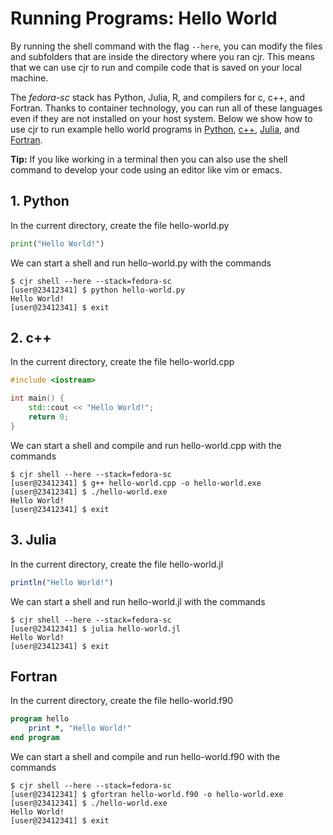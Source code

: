 Running Programs: Hello World
====================================

By running the shell command with the flag `--here`, you can modify the files and subfolders that are inside the directory where you ran cjr. This means that we can use cjr to run and compile code that is saved on your local machine. 

The *fedora-sc* stack has Python, Julia, R, and compilers for c, c++, and Fortran. 
Thanks to container technology, you can run all of these languages even if they are not installed on your host system.
Below we show how to use cjr to run example hello world programs in [Python](#1.-Python), [c++](#2.-c++), [Julia](#3.-Julia), and [Fortran](#2.-Fortran).

**Tip:** If you like working in a terminal then you can also use the shell command to develop your code using an editor like vim or emacs. 

## 1. Python

In the current directory, create the file hello-world.py

```python
print("Hello World!")
```

We can start a shell and run hello-world.py with the commands
```console
$ cjr shell --here --stack=fedora-sc
[user@23412341] $ python hello-world.py
Hello World!
[user@23412341] $ exit
```

## 2. c++

In the current directory, create the file hello-world.cpp

```cpp
#include <iostream>

int main() {
    std::cout << "Hello World!";
    return 0;
}
```

We can start a shell and compile and run hello-world.cpp with the commands
```console
$ cjr shell --here --stack=fedora-sc
[user@23412341] $ g++ hello-world.cpp -o hello-world.exe
[user@23412341] $ ./hello-world.exe
Hello World!
[user@23412341] $ exit
```

## 3. Julia
In the current directory, create the file hello-world.jl

```julia
println("Hello World!")
```

We can start a shell and run hello-world.jl with the commands
```console
$ cjr shell --here --stack=fedora-sc
[user@23412341] $ julia hello-world.jl
Hello World!
[user@23412341] $ exit
```

## Fortran
In the current directory, create the file hello-world.f90

```fortran
program hello
    print *, "Hello World!"
end program
```

We can start a shell and compile and run hello-world.f90 with the commands
```console
$ cjr shell --here --stack=fedora-sc
[user@23412341] $ gfortran hello-world.f90 -o hello-world.exe
[user@23412341] $ ./hello-world.exe
Hello World!
[user@23412341] $ exit
```